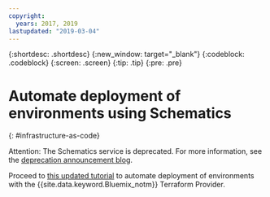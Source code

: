 ```yaml
---
copyright:
  years: 2017, 2019
lastupdated: "2019-03-04"
---
```


{:shortdesc: .shortdesc}
{:new_window: target="_blank"}
{:codeblock: .codeblock}
{:screen: .screen}
{:tip: .tip}
{:pre: .pre}

# Automate deployment of environments using Schematics
{: #infrastructure-as-code}

Attention: The Schematics service is deprecated. For more information, see the [deprecation announcement blog](https://www.ibm.com/cloud/blog/retirement-ibm-cloud-schematics).

Proceed to [this updated tutorial](https://{DomainName}/docs/tutorials?topic=solution-tutorials-infrastructure-as-code-terraform#infrastructure-as-code-terraform) to automate deployment of environments with the {{site.data.keyword.Bluemix_notm}} Terraform Provider.
